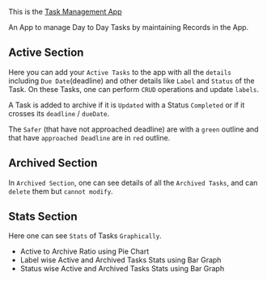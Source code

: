 This is the [Task Management App](https://myhacktaskmanager.netlify.app)

An App to manage Day to Day Tasks by maintaining Records in the App.

## Active Section

Here you can add your `Active Tasks` to the app with all the `details` including `Due Date`(deadline) and other details like `Label` and `Status` of the Task. On these Tasks, one can perform `CRUD` operations and update `labels`.

A Task is added to archive if it is `Updated` with a Status `Completed` or if it crosses its `deadline` / `dueDate`.

The `Safer` (that have not approached deadline) are with a `green` outline and that have `approached Deadline` are in `red` outline.

## Archived Section

In `Archived Section`, one can see details of all the `Archived Tasks`, and can `delete` them but `cannot modify`.

## Stats Section

Here one can see `Stats` of Tasks `Graphically`.

- Active to Archive Ratio using Pie Chart
- Label wise Active and Archived Tasks Stats using Bar Graph
- Status wise Active and Archived Tasks Stats using Bar Graph
